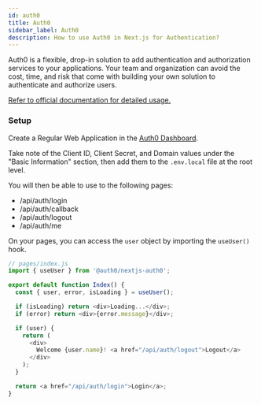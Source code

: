 ```yaml
---
id: auth0
title: Auth0
sidebar_label: Auth0
description: How to use Auth0 in Next.js for Authentication?
---
```


Auth0 is a flexible, drop-in solution to add authentication and authorization services to your applications. Your team and organization can avoid the cost, time, and risk that come with building your own solution to authenticate and authorize users.

[Refer to official documentation for detailed usage.](https://github.com/auth0/nextjs-auth0#getting-started)

### Setup

Create a Regular Web Application in the [Auth0 Dashboard](https://manage.auth0.com/#/applications).

Take note of the Client ID, Client Secret, and Domain values under the "Basic Information" section, then add them to the `.env.local` file at the root level.

You will then be able to use to the following pages:

 - /api/auth/login
 - /api/auth/callback
 - /api/auth/logout
 - /api/auth/me

On your pages, you can access the `user` object by importing the `useUser()` hook.

```javascript
// pages/index.js
import { useUser } from '@auth0/nextjs-auth0';

export default function Index() {
  const { user, error, isLoading } = useUser();

  if (isLoading) return <div>Loading...</div>;
  if (error) return <div>{error.message}</div>;

  if (user) {
    return (
      <div>
        Welcome {user.name}! <a href="/api/auth/logout">Logout</a>
      </div>
    );
  }

  return <a href="/api/auth/login">Login</a>;
}
```